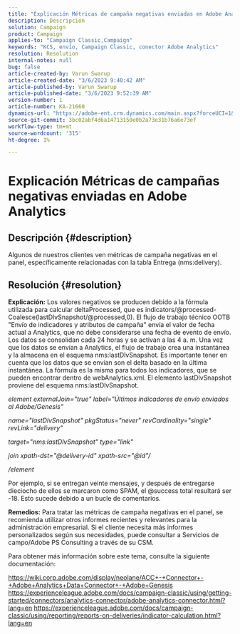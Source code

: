 ```yaml
---
title: "Explicación Métricas de campaña negativas enviadas en Adobe Analytics"
description: Descripción
solution: Campaign
product: Campaign
applies-to: "Campaign Classic,Campaign"
keywords: "KCS, envío, Campaign Classic, conector Adobe Analytics"
resolution: Resolution
internal-notes: null
bug: false
article-created-by: Varun Swarup
article-created-date: "3/6/2023 9:40:42 AM"
article-published-by: Varun Swarup
article-published-date: "3/6/2023 9:52:39 AM"
version-number: 1
article-number: KA-21660
dynamics-url: "https://adobe-ent.crm.dynamics.com/main.aspx?forceUCI=1&pagetype=entityrecord&etn=knowledgearticle&id=be39a9f2-02bc-ed11-83ff-6045bd006149"
source-git-commit: 3bc02abf4d6a14713150e0b2a73e31b76a6e73ef
workflow-type: tm+mt
source-wordcount: '315'
ht-degree: 1%

---
```


# Explicación Métricas de campañas negativas enviadas en Adobe Analytics

## Descripción {#description}

Algunos de nuestros clientes ven métricas de campaña negativas en el panel, específicamente relacionadas con la tabla Entrega (nms:delivery).

## Resolución {#resolution}


<b>Explicación:</b>
Los valores negativos se producen debido a la fórmula utilizada para calcular deltaProcessed, que es indicators/@processed-Coalesce(lastDlvSnapshot/@processed,0). El flujo de trabajo técnico OOTB &quot;Envío de indicadores y atributos de campaña&quot; envía el valor de fecha actual a Analytics, que no debe considerarse una fecha de evento de envío. Los datos se consolidan cada 24 horas y se activan a las 4 a. m. Una vez que los datos se envían a Analytics, el flujo de trabajo crea una instantánea y la almacena en el esquema nms:lastDlvSnapshot. Es importante tener en cuenta que los datos que se envían son el delta basado en la última instantánea. La fórmula es la misma para todos los indicadores, que se pueden encontrar dentro de webAnalytics.xml. El elemento lastDlvSnapshot proviene del esquema nms:lastDlvSnapshot.



*element externalJoin=&quot;true&quot; label=&quot;Últimos indicadores de envío enviados al Adobe/Genesis&quot;*

*name=&quot;lastDlvSnapshot&quot; pkgStatus=&quot;never&quot; revCardinality=&quot;single&quot; revLink=&quot;delivery&quot;*

*target=&quot;nms:lastDlvSnapshot&quot; type=&quot;link&quot;*

*join xpath-dst=&quot;@delivery-id&quot; xpath-src=&quot;@id&quot;/*

*/element*



Por ejemplo, si se entregan veinte mensajes, y después de entregarse dieciocho de ellos se marcaron como SPAM, el @success total resultará ser -18. Esto sucede debido a un bucle de comentarios.

<b>Remedios:</b>
Para tratar las métricas de campaña negativas en el panel, se recomienda utilizar otros informes recientes y relevantes para la administración empresarial. Si el cliente necesita más informes personalizados según sus necesidades, puede consultar a Servicios de campo/Adobe PS Consulting a través de su CSM.

Para obtener más información sobre este tema, consulte la siguiente documentación:

https://wiki.corp.adobe.com/display/neolane/ACC+-+Connector+-+Adobe+Analytics+Data+Connector+-+Adobe+Genesis https://experienceleague.adobe.com/docs/campaign-classic/using/getting-started/connectors/analytics-connector/adobe-analytics-connector.html?lang=en https://experienceleague.adobe.com/docs/campaign-classic/using/reporting/reports-on-deliveries/indicator-calculation.html?lang=en
